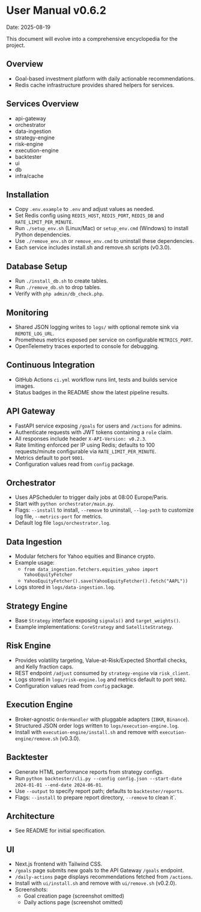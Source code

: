 # User Manual v0.6.2

Date: 2025-08-19

This document will evolve into a comprehensive encyclopedia for the project.

## Overview
- Goal-based investment platform with daily actionable recommendations.
- Redis cache infrastructure provides shared helpers for services.

## Services Overview
- api-gateway
- orchestrator
- data-ingestion
- strategy-engine
- risk-engine
- execution-engine
- backtester
- ui
- db
- infra/cache

## Installation
- Copy `.env.example` to `.env` and adjust values as needed.
- Set Redis config using `REDIS_HOST`, `REDIS_PORT`, `REDIS_DB` and `RATE_LIMIT_PER_MINUTE`.
- Run `./setup_env.sh` (Linux/Mac) or `setup_env.cmd` (Windows) to install Python dependencies.
- Use `./remove_env.sh` or `remove_env.cmd` to uninstall these dependencies.
- Each service includes install.sh and remove.sh scripts (v0.3.0).

## Database Setup
- Run `./install_db.sh` to create tables.
- Run `./remove_db.sh` to drop tables.
- Verify with `php admin/db_check.php`.

## Monitoring
- Shared JSON logging writes to `logs/` with optional remote sink via `REMOTE_LOG_URL`.
- Prometheus metrics exposed per service on configurable `METRICS_PORT`.
- OpenTelemetry traces exported to console for debugging.

## Continuous Integration
- GitHub Actions `ci.yml` workflow runs lint, tests and builds service images.
- Status badges in the README show the latest pipeline results.

## API Gateway
- FastAPI service exposing `/goals` for users and `/actions` for admins.
- Authenticate requests with JWT tokens containing a `role` claim.
- All responses include header `X-API-Version: v0.2.3`.
- Rate limiting enforced per IP using Redis; defaults to 100 requests/minute configurable via `RATE_LIMIT_PER_MINUTE`.
- Metrics default to port `9001`.
- Configuration values read from `config` package.

## Orchestrator
- Uses APScheduler to trigger daily jobs at 08:00 Europe/Paris.
- Start with `python orchestrator/main.py`.
- Flags: `--install` to install, `--remove` to uninstall, `--log-path` to customize log file, `--metrics-port` for metrics.
- Default log file `logs/orchestrator.log`.

## Data Ingestion
- Modular fetchers for Yahoo equities and Binance crypto.
- Example usage:
  - `from data_ingestion.fetchers.equities_yahoo import YahooEquityFetcher`
  - `YahooEquityFetcher().save(YahooEquityFetcher().fetch("AAPL"))`
- Logs stored in `logs/data-ingestion.log`.

## Strategy Engine
- Base `Strategy` interface exposing `signals()` and `target_weights()`.
- Example implementations: `CoreStrategy` and `SatelliteStrategy`.

## Risk Engine
- Provides volatility targeting, Value-at-Risk/Expected Shortfall checks, and Kelly fraction caps.
- REST endpoint `/adjust` consumed by `strategy-engine` via `risk_client`.
- Logs stored in `logs/risk-engine.log` and metrics default to port `9002`.
- Configuration values read from `config` package.

## Execution Engine
- Broker-agnostic `OrderHandler` with pluggable adapters (`IBKR`, `Binance`).
- Structured JSON order logs written to `logs/execution-engine.log`.
- Install with `execution-engine/install.sh` and remove with `execution-engine/remove.sh` (v0.3.0).

## Backtester
- Generate HTML performance reports from strategy configs.
- Run `python backtester/cli.py --config config.json --start-date 2024-01-01 --end-date 2024-06-01`.
- Use `--output` to specify report path; defaults to `backtester/reports`.
- Flags: `--install` to prepare report directory, `--remove` to clean it`.

## Architecture
- See README for initial specification.

## UI
- Next.js frontend with Tailwind CSS.
- `/goals` page submits new goals to the API Gateway `/goals` endpoint.
- `/daily-actions` page displays recommendations fetched from `/actions`.
- Install with `ui/install.sh` and remove with `ui/remove.sh` (v0.2.0).
- Screenshots:
  - Goal creation page (screenshot omitted)
  - Daily actions page (screenshot omitted)
